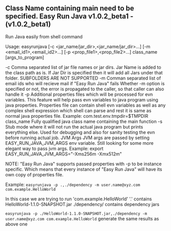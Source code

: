 Class Name containing main need to be specified.
Easy Run Java v1.0.2_beta1 - (v1.0.2_beta1)
--------------------------------------------
Run Java easily from shell command

Usage: easyrunjava [-c <jar_name/jar_dir>,<jar_name/jar_dir>...] [-m <email_id1>,<email_id2>...] [-p <prop_file1>,<prop_file2>...] class_name [args_to_program]


-c           Comma separated list of jar file names or jar dirs. Jar Name is added to the class path as is.
             If Jar Dir is specified then it will add all Jars under that folder. SUBFOLDERS ARE NOT SUPPORTED
-m           Comman separated list of email ids who will recieve mail if "Easy Run Java" fails
             Whether -m option is specified or not, the error is propagated to the caller, so that caller can also handle it
-p           Additional properties files which will be processed for evn variables.
             This feature will help pass evn variables to java program using java properties.
             Properties file can contain shell evn variables as well as any complex shell expression which shell can parse
             and rest it is same as normal java properties file. Example:
               com.test.env.tmpdir=$TMPDIR
class_name   Fully qualified java class name containing the main function
-s           Stub mode where it will not run the actual java program but prints everything else.
             Used for debugging and also for sanity testing the evn before running actual job.
JVM Args     JVM args are passed by setting EASY_RUN_JAVA_JVM_ARGS env variable. Still looking for some more elegant way to pass jvm args.
             Example: export EASY_RUN_JAVA_JVM_ARGS="-Xms256m -Xmx512m"

NOTE:        "Easy Run Java" supports passed properties with -p to be instance specific. Which means that every instance of 
             "Easy Run Java" will have its own copy of properties file.

Example:
`easyrunjava -p .,./dependency -m user.name@xyz.com com.example.HelloWorld`

In this case we are trying to run 'com.example.HelloWorld'
'.' contains HelloWorld-1.1.0-SNAPSHOT.jar ./dependency/ contains dependency jars

`easyrunjava -p ./HelloWorld-1.1.0-SNAPSHOT.jar,./dependency -m user.name@xyz.com com.example.HelloWorld`
 generate the same results as above one

